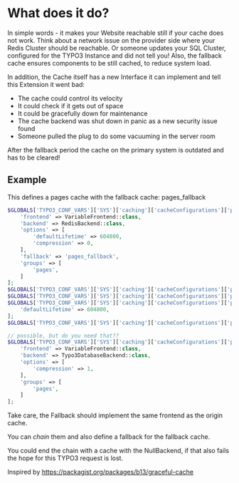 # What does it do?

In simple words - it makes your Website reachable still if your cache does not work. Think about a network issue on the provider side where your Redis Cluster should be reachable. Or someone updates your SQL Cluster, configured for the TYPO3 Instance and did not tell you!
Also, the fallback cache ensures components to be still cached, to reduce system load.

In addition, the Cache itself has a new Interface it can implement and tell this Extension it went bad:
- The cache could control its velocity
- It could check if it gets out of space
- It could be gracefully down for maintenance
- The cache backend was shut down in panic as a new security issue found
- Someone pulled the plug to do some vacuuming in the server room

After the fallback period the cache on the primary system is outdated and has to be cleared!

## Example
This defines a pages cache with the fallback cache: pages_fallback
```PHP
$GLOBALS['TYPO3_CONF_VARS']['SYS']['caching']['cacheConfigurations']['pages'] = [
    'frontend' => VariableFrontend::class,
    'backend' => RedisBackend::class,
    'options' => [
        'defaultLifetime' => 604800,
        'compression' => 0,
    ],
    'fallback' => 'pages_fallback',
    'groups' => [
        'pages',
    ]
];
$GLOBALS['TYPO3_CONF_VARS']['SYS']['caching']['cacheConfigurations']['pages_fallback'] = $GLOBALS['TYPO3_CONF_VARS']['SYS']['caching']['cacheConfigurations']['pages'];
$GLOBALS['TYPO3_CONF_VARS']['SYS']['caching']['cacheConfigurations']['pages_fallback']['backend'] = SimpleFileBackend::class;
$GLOBALS['TYPO3_CONF_VARS']['SYS']['caching']['cacheConfigurations']['pages_fallback']['options'] = [
    'defaultLifetime' => 604800,
];
$GLOBALS['TYPO3_CONF_VARS']['SYS']['caching']['cacheConfigurations']['pages_fallback']['fallback'] = 'pages_fallback_fallback';

// possible, but do you need that??
$GLOBALS['TYPO3_CONF_VARS']['SYS']['caching']['cacheConfigurations']['pages_fallback_fallback'] = [
    'frontend' => VariableFrontend::class,
    'backend' => Typo3DatabaseBackend::class,
    'options' => [
        'compression' => 1,
    ],
    'groups' => [
        'pages',
    ]
];
```

Take care, the Fallback should implement the same frontend as the origin cache.

You can *chain* them and also define a fallback for the fallback cache.

You could end the chain with a cache with the NullBackend, if that also fails the hope for this TYPO3 request is lost. 

Inspired by https://packagist.org/packages/b13/graceful-cache
